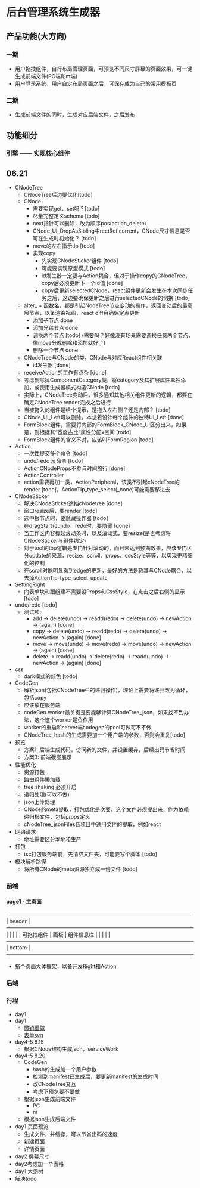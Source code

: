 # 后台管理系统生成器

## 产品功能(大方向)

### 一期

* 用户拖拽组件，自行布局管理页面，可预览不同尺寸屏幕的页面效果，可一键生成前端文件(PC端和m端)
* 用户登录系统，用户自定布局页面之后，可保存成为自己的常用模板页

### 二期

* 生成前端文件的同时，生成对应后端文件，之后发布

## 功能细分

### 引擎 —— 实现核心组件

## 06.21

* CNodeTree
  * CNodeTree后边要优化[todo]
  * CNode
    * 需要实现get、set吗？[todo]
    * 尽量完整定义schema [todo]
    * next指针可以删除，改为顺序pos(action_delete)
    * CNode_UI_DropAsSibling中rectRef.current，CNode尺寸信息是否可在生成时初始化？ [todo]
    * move的左右指示tip [todo]
    * 实现copy
      * 先实现CNodeSticker组件 [todo]
      * 可能要实现原型模式 [todo]
      * id发生器一定要与Action耦合，但对于操作copy的CNodeTree，copy后必须更新下一个id值 [done]
      * copy后更新selectedCNode，react组件更新会发生在本次同步任务之后，这边要确保更新之后进行selectedCNode的切换 [todo]
  * alter_ + 函数名，都是引起NodeTree节点变动的操作，返回变动后的最高层节点，以备渲染视图，react diff会确保定点更新
    * 添加子节点 done
    * 添加兄弟节点 done
    * 调换两个节点 [todo] (需要吗？好像没有场景需要调换任意两个节点，像move分成删除和添加就好了)
    * 删除一个节点 done
  * CNodeTree与CNode的类，CNode与对应React组件相关联
    * id发生器 [done]
  * receiveAction的工作有点杂 [done]
  * 考虑删除掉ComponentCategory类，将category及其扩展属性单独添加，或使用生成器模式构造CNode [todo]
  * 实际上，CNodeTree变动后，很多通知其他相关组件更新的逻辑，都要在确定CNodeTree render完成之后进行
  * 当被拖入的组件是给个提示，是拖入左右侧？还是内部？ [todo]
  * CNode_UI_Left可以删除，本想着设计每个组件的独特UI_Left [done]
  * FormBlock组件，需要将内部的FormBlock_CNode_UI区分出来，如果是，则根据其“宽度占比”属性分配x空间 [todo]
  * FormBlock组件的含义不对，应该叫FormRegion [todo]
* Action
  * 一次性提交多个命令 [todo]
  * undo/redo 反命令 [todo]
  * ActionCNodeProps不参与时间旅行 [done]
  * ActionController
  * action需要再加一类，ActionPeripheral，该类不引起cNodeTree的render [todo]，ActionTip_type_select(_none)可能需要移进去
* CNodeSticker
  * 解决CNodeSticker遮挡cNodetree [done]
  * 窗口resize后，要render [todo]
  * 选中根节点时，要隐藏操作器 [todo]
  * 在dragStart和undo、redo时，要隐藏 [done]
  * 当工作区内容撑起滚动条时，以及滚动式，要resize(是否考虑将CNodeSticker与组件绑定)
  * 对于tool的top逻辑是专门针对滚动的，而且未达到预期效果，应该专门区分update的来源，resize、scroll、props、cssStyle等等，以实现更精细化的控制
  * 在scroll时能明显看到edge的更新，最好的方法是将其与CNode耦合，以去掉ActionTip_type_select_update
* SettingRight
  * 向表单块和跟组建不需要设Props和CssStyle，在点击之后右侧的显示 [todo]
* undo/redo [todo]
  * 测试项:
    * add -> delete(undo) -> readd(redo) -> delete(undo) -> newAction -> (again) [done]
    * copy -> delete(undo) -> readd(redo) -> delete(undo) -> newAction -> (again) [done]
    * move -> move(undo) -> move(redo) -> move(undo) -> newAction -> (again) [done]
    * delete -> readd(undo) -> delete(redo) -> readd(undo) -> newAction -> (again) [done]
* css
  * dark模式的颜色 [todo]
* CodeGen
  * 解析json(包括CNodeTree中的递归操作)，理论上需要将递归改为循环，包括copy
  * 应该放在服务端
  * codeGen.worker最关键是要能够计算CNodeTree_json，如果找不到办法，这个这个worker是负作用
  * worker的重启和server端codegen的pool可做可不不做
  * CNodeTree_hash的生成需要加一个用户端的参数，否则会重复[todo]
* 预览
  * 方案1: 后端生成代码，访问新的文件，并设置缓存，后续出码节省时间
  <!-- * 方案2: 前端生成代码，访问前端路由 因为打算新开标签页，该方案不合适 -->
  * 方案3: 前端截图展示
* 性能优化
  * 资源打包
  * 路由组件懒加载
  * tree shaking 必须开启
  * 递归处理(可以不做)
  * json上传处理
  * CNode的meta提取，打包优化是次要，这个文件必须提出来，作为依赖递归根文件，包括props定义
  * cNodeTree_jsonFiles各项目中通用文件的提取，例如react
* 网络请求
  * 地址需要区分本地和生产
* 打包
  * tsc打包服务端前，先清空文件夹，可能要写个脚本 [todo]
* 模块解析路径
  * 将所有CNode的meta资源独立成一份文件 [todo]

### 前端

#### page1 - 主页面

 ————————————————————————————————————
|              header                |
 ————————————————————————————————————
|            |         |             |
| 可拖拽组件  |   画板  |  组件信息栏  |
|            |         |             |
 ————————————————————————————————————
|              bottom                |
 ————————————————————————————————————

* 搭个页面大体框架，以备开发Right和Action

### 后端

### 行程

* day1
  <!-- * left样式 -->
  <!-- * CNodeSticker更新 -->
    <!-- * resize -->
    <!-- * 复制引起撑开滚动条时 -->
    <!-- * 滚动 -->
* day1
  * [撤销重做](https://www.iconfont.cn/collections/detail?spm=a313x.search_index.0.da5a778a4.2fe83a81dZkbrm&cid=19149)
  * [表单svg](https://www.iconfont.cn/collections/detail?spm=a313x.search_index.0.da5a778a4.255d3a81BFLqRV&cid=3991)
  <!-- * 加一个select组件 -->
  <!-- * 加一个上传文件组件 -->
* day4-5 8.15
  * 根据CNode结构生成json，serviceWork
* day4-5 8.20
  * CodeGen
    * hash的生成加一个用户参数
    * 检测到manifest已生成后，要更新manifest的生成时间
    * 改CNodeTree交互
    * 考虑下预览要不要做
  * 根据json生成前端文件
    * PC
    * m
  * 根据json生成后端文件
* day1 页面预览
  * 生成文件，并缓存，可以节省出码的速度
  * 新建页面
  * 详情页面
* day2 屏幕尺寸
* day2考虑加一个表格
* day1 大纲树
* 解决todo
